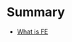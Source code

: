 # Summary

* [What is FE](README.md)
<!-- * [编程基础](01-编程基础/00-开始.md)
    * [计算机基础](01-编程基础/01-计算机基础.md)
    * [数据结构](01-编程基础/02-数据结构.md) -->
